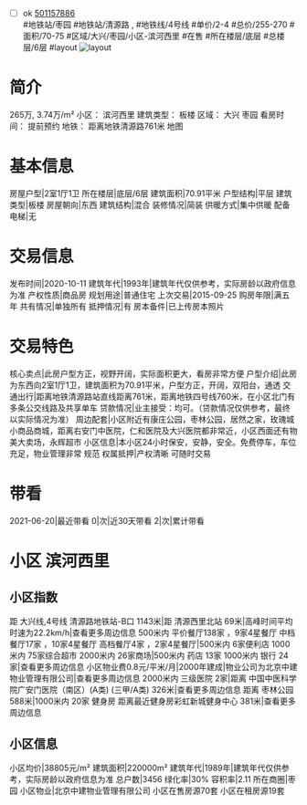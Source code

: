 - [ ] ok [501157886](https://bj.5i5j.com/ershoufang/501157886.html)  
 #地铁站/枣园 #地铁站/清源路 ,  #地铁线/4号线
#单价/2-4 #总价/255-270 #面积/70-75   #区域/大兴/枣园/小区-滨河西里 #在售 #所在楼层/底层 #总楼层/6层 #layout 
![layout](http://image2a.5i5j.com/bdir/layout/e646c5cbc20648fd8934ce48ecb09ac5.jpg_P5.jpg) 
# 简介 
 265万,  3.74万/m² 
小区： 滨河西里
建筑类型： 板楼
区域： 大兴 枣园
看房时间： 提前预约
地铁： 距离地铁清源路761米 地图
# 基本信息 
 房屋户型|2室1厅1卫
所在楼层|底层/6层
建筑面积|70.91平米
户型结构|平层
建筑类型|板楼
房屋朝向|东西
建筑结构|混合
装修情况|简装
供暖方式|集中供暖
配备电梯|无
# 交易信息 
 发布时间|2020-10-11
建筑年代|1993年|建筑年代仅供参考，实际房龄以政府信息为准
产权性质|商品房
规划用途|普通住宅
上次交易|2015-09-25
购房年限|满五年
共有情况|单独所有
抵押情况|有
房本备件|已上传房本照片
# 交易特色 
 核心卖点|此房户型方正，视野开阔，实际面积更大，看房非常方便
户型介绍|此房为东西向2室1厅1卫，建筑面积为70.91平米，户型方正，开阔，双阳台，通透
交通出行|距离地铁清源路站直线距离761米，距离地铁四号线760米，在小区北门有多条公交线路及共享单车
贷款情况|业主接受：均可。（贷款情况仅供参考，最终以实际情况为准）
周边配套|小区附近有康庄公园，枣林公园，居然之家，玫瑰城小商品商城，距离右安门中医院，仁和医院及大兴医院都非常近，小区西面还有物美大卖场，永辉超市
小区信息|本小区24小时保安，安静，安全。免费停车，车位充足，物业管理非常 规范
权属抵押|产权清晰 可随时交易
# 带看 
 2021-06-20|最近带看	 0|次|近30天带看	 2|次|累计带看
# 小区 滨河西里
## 小区指数 
 距 大兴线,4号线 清源路地铁站-B口 1143米|距 清源西里北站 69米|高峰时间平均时速为22.2km/h|查看更多周边信息
500米内 平价餐厅138家 ，9家4星餐厅
中档餐厅17家 ，10家4星餐厅
高档餐厅4家 ，2家4星餐厅|500米内 6家便利店
1000米内 75家综合超市
2000米内 26家商场|500米内 药店 13家
1000米内 银行 24家|查看更多周边信息
小区物业费0.8元/平米/月|2000年建成|物业公司为北京中建物业管理有限公司|查看更多周边信息
2000米内 三级医院 2家|距离 中国中医科学院广安门医院（南区）(A类) (三甲/A类) 326米|查看更多周边信息
距离 枣林公园 588米|1000米内 20家 健身房
距离最近健身房彩虹新城健身中心 381米|查看更多周边信息
## 小区信息 
 小区均价|38805元/m²
建筑面积|220000m²
建筑年代|1989年|建筑年代仅供参考，实际房龄以政府信息为准
总户数|3456
绿化率|30%
容积率|2.11
所在商圈|枣园
小区物业|北京中建物业管理有限公司
小区在售房源70套
小区在租房源19套
